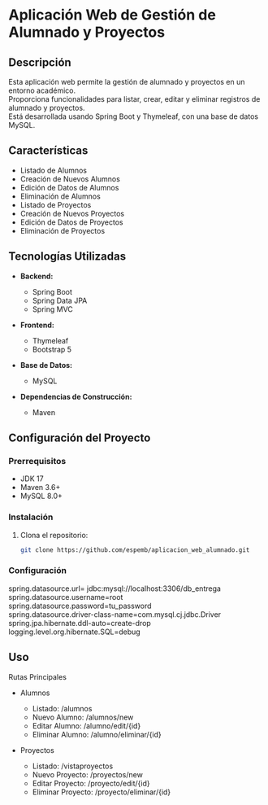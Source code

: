 # Aplicación Web de Gestión de Alumnado y Proyectos

## Descripción
Esta aplicación web permite la gestión de alumnado y proyectos en un entorno académico.  
Proporciona funcionalidades para listar, crear, editar y eliminar registros de alumnado y proyectos.  
Está desarrollada usando Spring Boot y Thymeleaf, con una base de datos MySQL. 

## Características
- Listado de Alumnos
- Creación de Nuevos Alumnos
- Edición de Datos de Alumnos
- Eliminación de Alumnos
- Listado de Proyectos
- Creación de Nuevos Proyectos
- Edición de Datos de Proyectos
- Eliminación de Proyectos

## Tecnologías Utilizadas
- **Backend:**
  - Spring Boot
  - Spring Data JPA
  - Spring MVC

- **Frontend:**
  - Thymeleaf
  - Bootstrap 5

- **Base de Datos:**
  - MySQL

- **Dependencias de Construcción:**
  - Maven

## Configuración del Proyecto
### Prerrequisitos
- JDK 17
- Maven 3.6+
- MySQL 8.0+

### Instalación
1. Clona el repositorio:
   ```bash
   git clone https://github.com/espemb/aplicacion_web_alumnado.git

### Configuración
spring.datasource.url= jdbc:mysql://localhost:3306/db_entrega  
spring.datasource.username=root  
spring.datasource.password=tu_password  
spring.datasource.driver-class-name=com.mysql.cj.jdbc.Driver  
spring.jpa.hibernate.ddl-auto=create-drop  
logging.level.org.hibernate.SQL=debug  


## Uso
Rutas Principales
- Alumnos

  - Listado: /alumnos
  - Nuevo Alumno: /alumnos/new
  - Editar Alumno: /alumno/edit/{id}
  - Eliminar Alumno: /alumno/eliminar/{id}
- Proyectos

  - Listado: /vistaproyectos
  - Nuevo Proyecto: /proyectos/new
  - Editar Proyecto: /proyecto/edit/{id}
  - Eliminar Proyecto: /proyecto/eliminar/{id}
